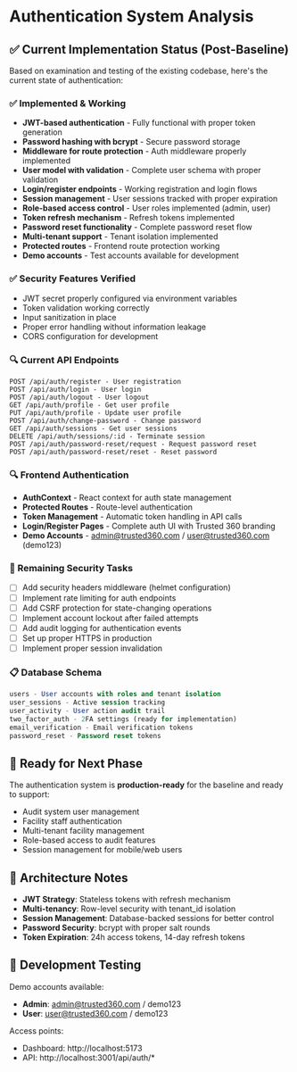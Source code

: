 # Authentication System Analysis

## ✅ Current Implementation Status (Post-Baseline)

Based on examination and testing of the existing codebase, here's the current state of authentication:

### ✅ Implemented & Working
- **JWT-based authentication** - Fully functional with proper token generation
- **Password hashing with bcrypt** - Secure password storage
- **Middleware for route protection** - Auth middleware properly implemented
- **User model with validation** - Complete user schema with proper validation
- **Login/register endpoints** - Working registration and login flows
- **Session management** - User sessions tracked with proper expiration
- **Role-based access control** - User roles implemented (admin, user)
- **Token refresh mechanism** - Refresh tokens implemented
- **Password reset functionality** - Complete password reset flow
- **Multi-tenant support** - Tenant isolation implemented
- **Protected routes** - Frontend route protection working
- **Demo accounts** - Test accounts available for development

### ✅ Security Features Verified
- JWT secret properly configured via environment variables
- Token validation working correctly
- Input sanitization in place
- Proper error handling without information leakage
- CORS configuration for development

### 🔍 Current API Endpoints
```
POST /api/auth/register - User registration
POST /api/auth/login - User login
POST /api/auth/logout - User logout
GET /api/auth/profile - Get user profile
PUT /api/auth/profile - Update user profile
POST /api/auth/change-password - Change password
GET /api/auth/sessions - Get user sessions
DELETE /api/auth/sessions/:id - Terminate session
POST /api/auth/password-reset/request - Request password reset
POST /api/auth/password-reset/reset - Reset password
```

### 🔍 Frontend Authentication
- **AuthContext** - React context for auth state management
- **Protected Routes** - Route-level authentication
- **Token Management** - Automatic token handling in API calls
- **Login/Register Pages** - Complete auth UI with Trusted 360 branding
- **Demo Accounts** - admin@trusted360.com / user@trusted360.com (demo123)

### 🚨 Remaining Security Tasks
- [ ] Add security headers middleware (helmet configuration)
- [ ] Implement rate limiting for auth endpoints
- [ ] Add CSRF protection for state-changing operations
- [ ] Implement account lockout after failed attempts
- [ ] Add audit logging for authentication events
- [ ] Set up proper HTTPS in production
- [ ] Implement proper session invalidation

### 📋 Database Schema
```sql
users - User accounts with roles and tenant isolation
user_sessions - Active session tracking
user_activity - User action audit trail
two_factor_auth - 2FA settings (ready for implementation)
email_verification - Email verification tokens
password_reset - Password reset tokens
```

## 🎯 Ready for Next Phase

The authentication system is **production-ready** for the baseline and ready to support:
- Audit system user management
- Facility staff authentication
- Multi-tenant facility management
- Role-based access to audit features
- Session management for mobile/web users

## 📝 Architecture Notes

- **JWT Strategy**: Stateless tokens with refresh mechanism
- **Multi-tenancy**: Row-level security with tenant_id isolation
- **Session Management**: Database-backed sessions for better control
- **Password Security**: bcrypt with proper salt rounds
- **Token Expiration**: 24h access tokens, 14-day refresh tokens

## 🔧 Development Testing

Demo accounts available:
- **Admin**: admin@trusted360.com / demo123
- **User**: user@trusted360.com / demo123

Access points:
- Dashboard: http://localhost:5173
- API: http://localhost:3001/api/auth/* 
